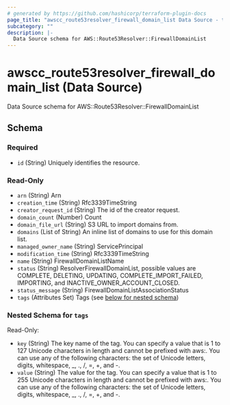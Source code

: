 ```yaml
---
# generated by https://github.com/hashicorp/terraform-plugin-docs
page_title: "awscc_route53resolver_firewall_domain_list Data Source - terraform-provider-awscc"
subcategory: ""
description: |-
  Data Source schema for AWS::Route53Resolver::FirewallDomainList
---
```


# awscc_route53resolver_firewall_domain_list (Data Source)

Data Source schema for AWS::Route53Resolver::FirewallDomainList



<!-- schema generated by tfplugindocs -->
## Schema

### Required

- `id` (String) Uniquely identifies the resource.

### Read-Only

- `arn` (String) Arn
- `creation_time` (String) Rfc3339TimeString
- `creator_request_id` (String) The id of the creator request.
- `domain_count` (Number) Count
- `domain_file_url` (String) S3 URL to import domains from.
- `domains` (List of String) An inline list of domains to use for this domain list.
- `managed_owner_name` (String) ServicePrincipal
- `modification_time` (String) Rfc3339TimeString
- `name` (String) FirewallDomainListName
- `status` (String) ResolverFirewallDomainList, possible values are COMPLETE, DELETING, UPDATING, COMPLETE_IMPORT_FAILED, IMPORTING, and INACTIVE_OWNER_ACCOUNT_CLOSED.
- `status_message` (String) FirewallDomainListAssociationStatus
- `tags` (Attributes Set) Tags (see [below for nested schema](#nestedatt--tags))

<a id="nestedatt--tags"></a>
### Nested Schema for `tags`

Read-Only:

- `key` (String) The key name of the tag. You can specify a value that is 1 to 127 Unicode characters in length and cannot be prefixed with aws:. You can use any of the following characters: the set of Unicode letters, digits, whitespace, _, ., /, =, +, and -.
- `value` (String) The value for the tag. You can specify a value that is 1 to 255 Unicode characters in length and cannot be prefixed with aws:. You can use any of the following characters: the set of Unicode letters, digits, whitespace, _, ., /, =, +, and -.
